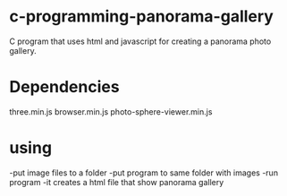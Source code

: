 # c-programming-panorama-gallery
C program that uses html and javascript for creating a panorama photo gallery.

#  Dependencies

three.min.js
browser.min.js
photo-sphere-viewer.min.js


# using

-put image files to a folder 
-put program to same folder with images
-run program
-it creates a html file that show panorama gallery
